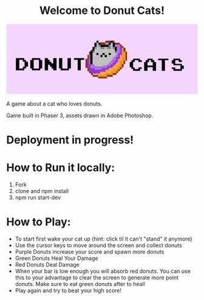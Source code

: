 <h1 align="center"> Welcome to Donut Cats!</h1>
<p align="center"><img src="./public/assets/banner/banner.png"/></p>

A game about a cat who loves donuts.

Game built in Phaser 3, assets drawn in Adobe Photoshop.

# Deployment in progress!

# How to Run it locally:

1. Fork
2. clone and npm install
3. npm run start-dev

# How to Play:

- To start first wake your cat up (hint: click til it can't "stand" it anymore)
- Use the cursor keys to move around the screen and collect donuts
- Purple Donuts increase your score and spawn more donuts
- Green Donuts Heal Your Damage
- Red Donuts Deal Damage
- When your bar is low enough you will absorb red donuts. You can
  use this to your advantage to clear the screen to generate more point donuts. Make sure to eat green donuts after to heal!
- Play again and try to beat your high score!
